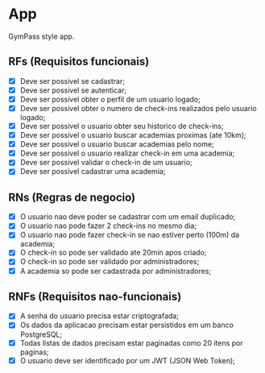 # App

GymPass style app.

## RFs (Requisitos funcionais)

- [x] Deve ser possivel se cadastrar;
- [x] Deve ser possivel se autenticar;
- [x] Deve ser possivel obter o perfil de um usuario logado;
- [X] Deve ser possivel obter o numero de check-ins realizados pelo usuario logado;
- [x] Deve ser possivel o usuario obter seu historico de check-ins;
- [x] Deve ser possivel o usuario buscar academias proximas (ate 10km);
- [x] Deve ser possivel o usuario buscar academias pelo nome;
- [x] Deve ser possivel o usuario realizar check-in em uma academia;
- [x] Deve ser possivel validar o check-in de um usuario;
- [x] Deve ser possivel cadastrar uma academia;
 
## RNs (Regras de negocio)

- [x] O usuario nao deve poder se cadastrar com um email duplicado;
- [x] O usuario nao pode fazer 2 check-ins no mesmo dia;
- [x] O usuario nao pode fazer check-in se nao estiver perto (100m) da academia;
- [x] O check-in so pode ser validado ate 20min apos criado;
- [x] O check-in so pode ser validado por administradores;
- [x] A academia so pode ser cadastrada por administradores;

## RNFs (Requisitos nao-funcionais)

- [x] A senha do usuario precisa estar criptografada;
- [x] Os dados da aplicacao precisam estar persistidos em um banco PostgreSQL;
- [x] Todas listas de dados precisam estar paginadas como 20 itens por paginas;
- [x] O usuario deve ser identificado por um JWT (JSON Web Token);